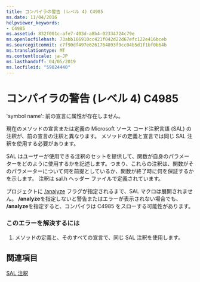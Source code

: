 ```yaml
---
title: コンパイラの警告 (レベル 4) C4985
ms.date: 11/04/2016
helpviewer_keywords:
- C4985
ms.assetid: 832f001c-afe7-403d-a8b4-02334724c79e
ms.openlocfilehash: 73abb166910cc421f042d22d67efc122e416bceb
ms.sourcegitcommit: c7f90df497e6261764893f9cc04b5d1f1bf0b64b
ms.translationtype: MT
ms.contentlocale: ja-JP
ms.lasthandoff: 04/05/2019
ms.locfileid: "59024440"
---
```

# <a name="compiler-warning-level-4-c4985"></a>コンパイラの警告 (レベル 4) C4985

'symbol name': 前の宣言に属性が存在しません。

現在のメソッドの宣言または定義の Microsoft ソース コード注釈言語 (SAL) の注釈が、前の宣言の注釈と異なります。 メソッドの定義と宣言では同じ SAL 注釈を使用する必要があります。

SAL はユーザーが使用できる注釈のセットを提供して、関数が自身のパラメーターをどのように使用するかを記述します。つまり、これらの注釈は、関数がそのパラメーターについて何を前提としているか、関数が終了時に何を保証するかを示します。 注釈は sal.h ヘッダー ファイルで定義されています。

プロジェクトに [/analyze](../../build/reference/analyze-code-analysis.md) フラグが指定されるまで、SAL マクロは展開されません。 **/analyze**を指定しないと警告またはエラーが表示されない場合でも、 **/analyze**を指定すると、コンパイラは C4985 をスローする可能性があります。

### <a name="to-correct-this-error"></a>このエラーを解決するには

1. メソッドの定義と、そのすべての宣言で、同じ SAL 注釈を使用します。

## <a name="see-also"></a>関連項目

[SAL 注釈](../../c-runtime-library/sal-annotations.md)